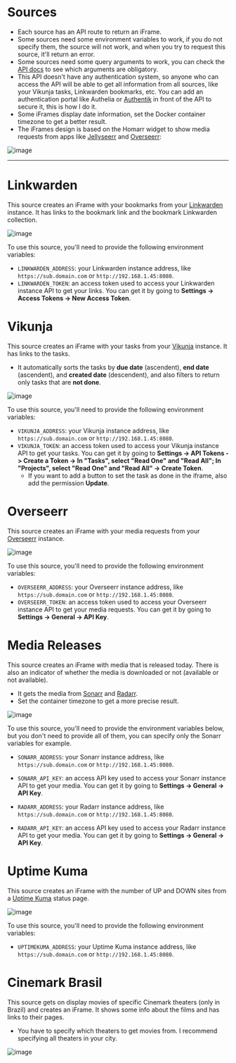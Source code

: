 # Sources

- Each source has an API route to return an iFrame.
- Some sources need some environment variables to work, if you do not specify them, the source will not work, and when you try to request this source, it'll return an error.
- Some sources need some query arguments to work, you can check the [API docs](https://github.com/diogovalentte/homarr-iframes/tree/main?tab=readme-ov-file#api-docs) to see which arguments are obligatory.
- This API doesn't have any authentication system, so anyone who can access the API will be able to get all information from all sources, like your Vikunja tasks, Linkwarden bookmarks, etc. You can add an authentication portal like Authelia or [Authentik](https://github.com/goauthentik/authentik) in front of the API to secure it, this is how I do it.
- Some iFrames display date information, set the Docker container timezone to get a better result.
- The iFrames design is based on the Homarr widget to show media requests from apps like [Jellyseerr](https://github.com/Fallenbagel/jellyseerr) and [Overseerr](https://github.com/sct/overseerr):

![image](https://github.com/diogovalentte/homarr-iframes/assets/49578155/9083c67a-9bbf-4430-8ba9-929cd9b0d0ab)

---

# Linkwarden

This source creates an iFrame with your bookmarks from your [Linkwarden](https://github.com/linkwarden/linkwarden) instance. It has links to the bookmark link and the bookmark Linkwarden collection.

![image](https://github.com/diogovalentte/homarr-iframes/assets/49578155/90271b2c-dc4f-4ee7-a6d3-f256e12cad81)

To use this source, you'll need to provide the following environment variables:

- `LINKWARDEN_ADDRESS`: your Linkwarden instance address, like `https://sub.domain.com` or `http://192.168.1.45:8080`.
- `LINKWARDEN_TOKEN`: an access token used to access your Linkwarden instance API to get your links. You can get it by going to **Settings -> Access Tokens -> New Access Token**.

# Vikunja

This source creates an iFrame with your tasks from your [Vikunja](https://github.com/go-vikunja/vikunja) instance. It has links to the tasks.

- It automatically sorts the tasks by **due date** (ascendent), **end date** (ascendent), and **created date** (descendent), and also filters to return only tasks that are **not done**.

![image](https://github.com/diogovalentte/homarr-iframes/assets/49578155/787ff13a-a81f-42b4-a3a4-9f0892ca815f)

To use this source, you'll need to provide the following environment variables:

- `VIKUNJA_ADDRESS`: your Vikunja instance address, like `https://sub.domain.com` or `http://192.168.1.45:8080`.
- `VIKUNJA_TOKEN`: an access token used to access your Vikunja instance API to get your tasks. You can get it by going to **Settings -> API Tokens -> Create a Token -> In "Tasks", select "Read One" and "Read All"; In "Projects", select "Read One" and "Read All" -> Create Token**.
  - If you want to add a button to set the task as done in the iframe, also add the permission **Update**.

# Overseerr

This source creates an iFrame with your media requests from your [Overseerr](https://github.com/sct/overseerr) instance.

![image](https://github.com/diogovalentte/homarr-iframes/assets/49578155/7f374beb-e392-4ee9-94fc-4d1556f65e7c)

To use this source, you'll need to provide the following environment variables:

- `OVERSEERR_ADDRESS`: your Overseerr instance address, like `https://sub.domain.com` or `http://192.168.1.45:8080`.
- `OVERSEERR_TOKEN`: an access token used to access your Overseerr instance API to get your media requests. You can get it by going to **Settings -> General -> API Key**.

# Media Releases

This source creates an iFrame with media that is released today. There is also an indicator of whether the media is downloaded or not (available or not available).
- It gets the media from [Sonarr](https://github.com/Sonarr/Sonarr) and [Radarr](https://github.com/Radarr/Radarr).
- Set the container timezone to get a more precise result.

![image](https://github.com/diogovalentte/homarr-iframes/assets/49578155/17665aaf-5eb5-44df-a0db-9b99a5fe77fb)

To use this source, you'll need to provide the environment variables below, but you don't need to provide all of them, you can specify only the Sonarr variables for example.

- `SONARR_ADDRESS`: your Sonarr instance address, like `https://sub.domain.com` or `http://192.168.1.45:8080`.
- `SONARR_API_KEY`: an access API key used to access your Sonarr instance API to get your media. You can get it by going to **Settings -> General -> API Key**.

- `RADARR_ADDRESS`: your Radarr instance address, like `https://sub.domain.com` or `http://192.168.1.45:8080`.
- `RADARR_API_KEY`: an access API key used to access your Radarr instance API to get your media. You can get it by going to **Settings -> General -> API Key**.

# Uptime Kuma

This source creates an iFrame with the number of UP and DOWN sites from a [Uptime Kuma]() status page.

![image](https://github.com/diogovalentte/homarr-iframes/assets/49578155/7b0e2cfc-2edc-41d4-9551-72df189591d4)

To use this source, you'll need to provide the following environment variables:

- `UPTIMEKUMA_ADDRESS`: your Uptime Kuma instance address, like `https://sub.domain.com` or `http://192.168.1.45:8080`.

# Cinemark Brasil

This source gets on display movies of specific Cinemark theaters (only in Brazil) and creates an iFrame. It shows some info about the films and has links to their pages.
- You have to specify which theaters to get movies from. I recommend specifying all theaters in your city.

![image](https://github.com/diogovalentte/homarr-iframes/assets/49578155/7071b022-fe90-4db7-874b-8b88d0298641)
